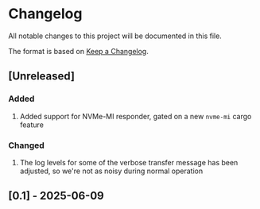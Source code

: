 # Changelog

All notable changes to this project will be documented in this file.

The format is based on [Keep a Changelog](https://keepachangelog.com/en/1.0.0/).

## [Unreleased]

### Added

1. Added support for NVMe-MI responder, gated on a new `nvme-mi` cargo feature


### Changed

1. The log levels for some of the verbose transfer message has been adjusted,
   so we're not as noisy during normal operation

## [0.1] - 2025-06-09
